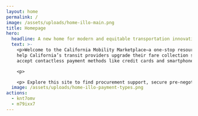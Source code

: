 ```yaml
---
layout: home
permalink: /
image: /assets/uploads/home-illo-main.png
title: Homepage
hero:
  headline: A new home for modern and equitable transportation innovations
  text: >-
    <p>Welcome to the California Mobility Marketplace—a one-stop resource to
    help California’s transit providers upgrade their fare collection systems to
    accept contactless payment methods like credit cards and smartphones.</p>

    <p>

    <p> Explore this site to find procurement support, secure pre-negotiated rates, and learn how contactless fare collection can help you and your riders.</p>
  image: /assets/uploads/home-illo-payment-types.png
actions:
  - knt7omv
  - m79ixx7
---
```


